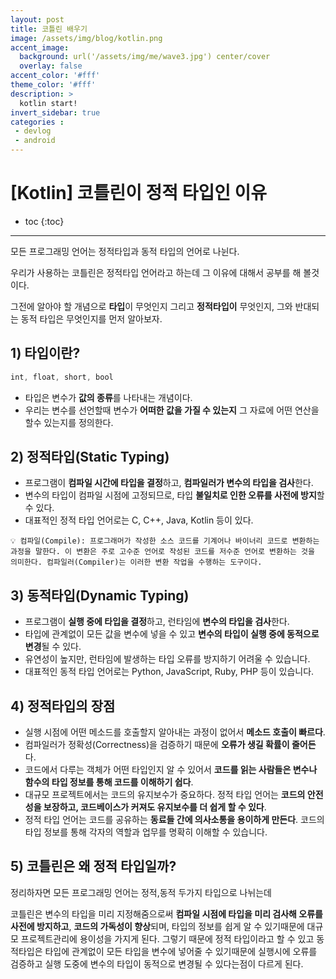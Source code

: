 ```yaml
---
layout: post
title: 코틀린 배우기
image: /assets/img/blog/kotlin.png
accent_image: 
  background: url('/assets/img/me/wave3.jpg') center/cover
  overlay: false
accent_color: '#fff'
theme_color: '#fff'
description: >
  kotlin start!
invert_sidebar: true
categories :
 - devlog	
 - android
---
```


# [Kotlin] 코틀린이 정적 타입인 이유

* toc
{:toc}
---

모든 프로그래밍 언어는 정적타입과 동적 타입의 언어로 나뉜다.

우리가 사용하는 코틀린은 정적타입 언어라고 하는데 그 이유에 대해서 공부를 해 볼것이다.

그전에 알아야 할 개념으로 **타입**이 무엇인지 그리고 **정적타입이** 무엇인지, 그와 반대되는 동적 타입은 무엇인지를 먼저 알아보자.

## 1) 타입이란?

```kotlin
int, float, short, bool
```

* 타입은 변수가 **값의 종류**를 나타내는 개념이다.
* 우리는 변수를 선언할때 변수가 **어떠한 값을 가질 수 있는지** 그 자료에 어떤 연산을 할수 있는지를 정의한다.



## 2) 정적타입(Static Typing)

- 프로그램이 **컴파일 시간에 타입을 결정**하고, **컴파일러가 변수의 타입을 검사**한다.
- 변수의 타입이 컴파일 시점에 고정되므로, 타입 **불일치로 인한 오류를 사전에 방지**할 수 있다.
- 대표적인 정적 타입 언어로는 C, C++, Java, Kotlin 등이 있다.

```
💡 컴파일(Compile): 프로그래머가 작성한 소스 코드를 기계어나 바이너리 코드로 변환하는 과정을 말한다. 이 변환은 주로 고수준 언어로 작성된 코드를 저수준 언어로 변환하는 것을 의미한다. 컴파일러(Compiler)는 이러한 변환 작업을 수행하는 도구이다. 
```



## 3) 동적타입(Dynamic Typing)

- 프로그램이 **실행 중에 타입을 결정**하고, 런타임에 **변수의 타입을 검사**한다.
- 타입에 관계없이 모든 값을 변수에 넣을 수 있고 **변수의 타입이 실행 중에 동적으로 변경**될 수 있다.
- 유연성이 높지만, 런타임에 발생하는 타입 오류를 방지하기 어려울 수 있습니다.
- 대표적인 동적 타입 언어로는 Python, JavaScript, Ruby, PHP 등이 있습니다.



## 4) 정적타입의 장점

- 실행 시점에 어떤 메소드를 호출할지 알아내는 과정이 없어서 **메소드 호출이 빠르다**.
- 컴파일러가 정확성(Correctness)을 검증하기 때문에 **오류가 생길 확률이 줄어든**다.
- 코드에서 다루는 객체가 어떤 타입인지 알 수 있어서 **코드를 읽는 사람들은 변수나 함수의 타입 정보를 통해 코드를 이해하기 쉽다**.
- 대규모 프로젝트에서는 코드의 유지보수가 중요하다. 정적 타입 언어는 **코드의 안전성을 보장하고, 코드베이스가 커져도 유지보수를 더 쉽게 할 수 있다**.
- 정적 타입 언어는 코드를 공유하는 **동료들 간에 의사소통을 용이하게 만든다**. 코드의 타입 정보를 통해 각자의 역할과 업무를 명확히 이해할 수 있습니다.



## 5) 코틀린은 왜 정적 타입일까?

정리하자면 모든 프로그래밍 언어는 정적,동적 두가지 타입으로 나뉘는데 

코틀린은 변수의 타입을 미리 지정해줌으로써 **컴파일 시점에 타입을 미리 검사해 오류를 사전에 방지하고**, **코드의 가독성이 향상**되며, 타입의 정보를 쉽게 알 수 있기때문에 대규모 프로젝트관리에 용이성을 가지게 된다. 그렇기 때문에 정적 타입이라고 할 수 있고 동적타입은 타입에 관계없이 모든 타입을 변수에 넣어줄 수 있기때문에 실행시에 오류를 검증하고 실행 도중에 변수의 타입이 동적으로 변경될 수 있다는점이 다르게 된다.
